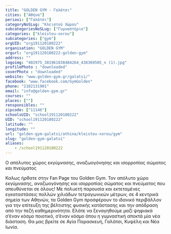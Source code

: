 ```yaml
---
title: "GOLDEN GYM - Γαλάτσι"
cities: ["Αθήνα"]
perioxi: ["Γαλάτσι"]
categoryNoSLug: "Κλειστού Χώρου"
subcategoriesNoSLug: ["Γυμναστήριο"]
categories: ["kleistou-xorou"]
subcategories: ["gym"]
orgUID: "org191120180222"
organisation: "GOLDEN GYM"
orgurl: "org191120180222-golden-gym"
address: ""
logoimg: "402975_381961838484264_438369505_n (1).jpg"
profilePhoto : "downloaded"
coverPhoto : "downloaded"
website: "www.golden-gym.gr/galatsi/"
facebook: "www.facebook.com/GymGolden"
phone: "2102131901"
email: "info@golden-gym.gr"
courses: ""
places: [""]
rensponsibles: ""
zipcode: ["11146"]
schoolsUID: "school191120180222"
UID: "school191120180222"
latitude: ""
longitude: ""
url: "golden-gym-galatsi/athina/kleistou-xorou/gym"
slug: "golden-gym-galatsi"
aliases:
    - /school191120180222
---
```



O απόλυτος χώρος εκγύμνασης, αναζωογόνησης και ισορροπίας σώματος και πνεύματος

Καλως ήρθατε στην Fan Page του Golden Gym. Τον απόλυτο χώρο εκγύμνασης, αναζωογόνησης και ισορροπίας σώματος και πνεύματος που απευθύνεται σε όλους! Με πολυετή παρουσία και εκτεταμένες εγκαταστάσεις πολλών χιλιάδων τετραγωνικών μέτρων, σε 4 κεντρικά σημεία των Αθηνών, τα Golden Gym προσφέρουν το ιδανικό περιβάλλον για την επίτευξη της βέλτιστης φυσικής κατάστασης και την απόδραση από την πεζή καθημερινότητα. Ελάτε να ξεναγηθούμε μαζί ψηφιακά σ’έναν κόσμο ποιοτικό, σ’έναν κόσμο όπου η γυμναστική αποκτά μία νέα διάσταση. Θα μας βρείτε σε Αγία Παρασκευή, Γαλάτσι, Κυψέλη και Νέα Ιωνία.